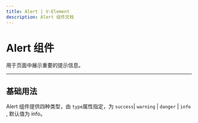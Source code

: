 ```yaml
---
title: Alert | V-Element
description: Alert 组件文档
---
```


# Alert 组件

用于页面中展示重要的提示信息。

---

## 基础用法

Alert 组件提供四种类型，由 `type`属性指定，为 `success`| `warning` | `danger` | `info` , 默认值为 info。

<preview path="../demo/Alert/Basic.vue" title="基础用法" description="Alert 组件基础用法"></preview>
